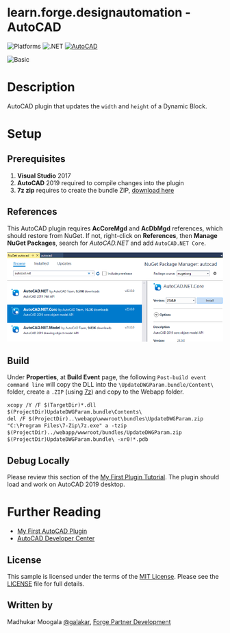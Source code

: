 # learn.forge.designautomation - AutoCAD

![Platforms](https://img.shields.io/badge/Plugins-Windows-lightgray.svg)
![.NET](https://img.shields.io/badge/.NET%20Framework-4.7-blue.svg)
[![AutoCAD](https://img.shields.io/badge/AutoCAD-2019-lightblue.svg)](http://developer.autodesk.com/)

![Basic](https://img.shields.io/badge/Level-Basic-blue.svg)

# Description

AutoCAD plugin that updates the `width` and `height` of a Dynamic Block.

# Setup

## Prerequisites

1. **Visual Studio** 2017
2. **AutoCAD** 2019 required to compile changes into the plugin
3. **7z zip** requires to create the bundle ZIP, [download here](https://www.7-zip.org/)

## References

This AutoCAD plugin requires **AcCoreMgd** and **AcDbMgd** references, which should restore from NuGet. If not, right-click on **References**, then **Manage NuGet Packages**, search for _AutoCAD.NET_ and add `AutoCAD.NET Core`.

![](../media/autocad/nuget_autocad.png) 

## Build

Under **Properties**, at **Build Event** page, the following `Post-build event command line` will copy the DLL into the `\UpdateDWGParam.bundle/Content\` folder, create a `.ZIP` (using [7z](https://www.7-zip.org/)) and copy to the Webapp folder.

```
xcopy /Y /F $(TargetDir)*.dll $(ProjectDir)UpdateDWGParam.bundle\Contents\
del /F $(ProjectDir)..\webapp\wwwroot\bundles\UpdateDWGParam.zip
"C:\Program Files\7-Zip\7z.exe" a -tzip $(ProjectDir)../webapp/wwwroot/bundles/UpdateDWGParam.zip  $(ProjectDir)UpdateDWGParam.bundle\ -xr0!*.pdb
```

## Debug Locally

Please review this section of the [My First Plugin Tutorial](https://knowledge.autodesk.com/support/autocad/learn-explore/caas/simplecontent/content/lesson-4-debugging-your-code-for-my-first-autocad-plug.html). The plugin should load and work on AutoCAD 2019 desktop.

# Further Reading

- [My First AutoCAD Plugin](https://knowledge.autodesk.com/support/autocad/learn-explore/caas/simplecontent/content/my-first-autocad-plug-overview.html)
- [AutoCAD Developer Center](https://www.autodesk.com/developer-network/platform-technologies/autocad)

## License

This sample is licensed under the terms of the [MIT License](http://opensource.org/licenses/MIT). Please see the [LICENSE](LICENSE) file for full details.

## Written by

Madhukar Moogala [@galakar](https://twitter.com/galakar), [Forge Partner Development](http://forge.autodesk.com)